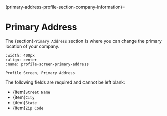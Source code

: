 (primary-address-profile-section-company-information)=
# Primary Address

The {section}`Primary Address` section is where you can change the primary location of your company.

```{lazyfigure} ../../_static/solo_app/Profile/information-section/primary-address-zoomed-in.webp
:width: 400px
:align: center
:name: profile-screen-primary-address

Profile Screen, Primary Address 

```

The following fields are required and cannot be left blank:

- {item}`Street Name`
- {item}`City`
- {item}`State`
- {item}`Zip Code`
